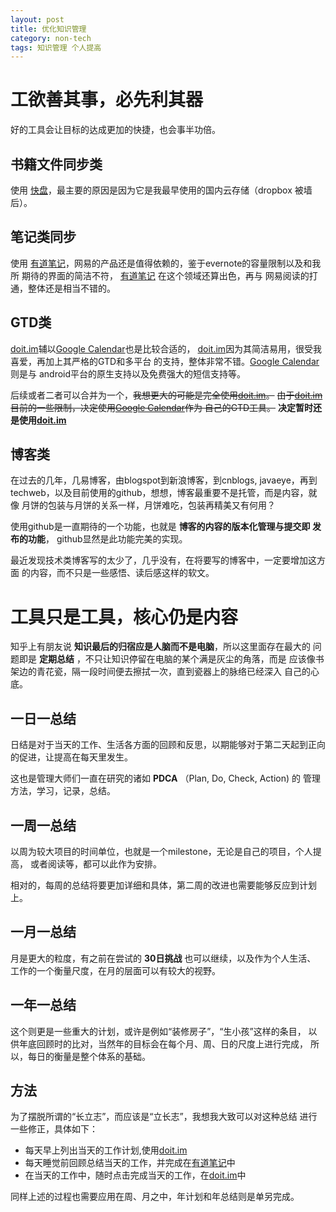 ```yaml
---
layout: post
title: 优化知识管理
category: non-tech
tags: 知识管理 个人提高
---
```



# 工欲善其事，必先利其器

好的工具会让目标的达成更加的快捷，也会事半功倍。


## 书籍文件同步类

使用 [快盘][kuaipan]，最主要的原因是因为它是我最早使用的国内云存储（dropbox
被墙后）。

## 笔记类同步

使用 [有道笔记][youdaobiji]，网易的产品还是值得依赖的，鉴于evernote的容量限制以及和我所
期待的界面的简洁不符， [有道笔记][youdaobiji] 在这个领域还算出色，再与
网易阅读的打通，整体还是相当不错的。

## GTD类

[doit.im][doit]辅以[Google Calendar][google calendar]也是比较合适的，
[doit.im][doit]因为其简洁易用，很受我喜爱，再加上其严格的GTD和多平台
的支持，整体非常不错。[Google Calendar][google calendar]则是与
android平台的原生支持以及免费强大的短信支持等。

后续或者二者可以合并为一个，<strike>我想更大的可能是完全使用[doit.im][doit]。</strike>
<strike>由于[doit.im][doit]目前的一些限制，决定使用[Google Calendar][google calendar]作为
自己的GTD工具。</strike> **决定暂时还是使用[doit.im][doit]**

## 博客类

在过去的几年，几易博客，由blogspot到新浪博客，到cnblogs, javaeye，再到
techweb，以及目前使用的github，想想，博客最重要不是托管，而是内容，就像
月饼的包装与月饼的关系一样，月饼难吃，包装再精美又有何用？

使用github是一直期待的一个功能，也就是 **博客的内容的版本化管理与提交即
发布的功能**， github显然是此功能完美的实现。

最近发现技术类博客写的太少了，几乎没有，在将要写的博客中，一定要增加这方面
的内容，而不只是一些感悟、读后感这样的软文。

# 工具只是工具，核心仍是内容

知乎上有朋友说 **知识最后的归宿应是人脑而不是电脑**，所以这里面存在最大的
问题即是 **定期总结** ，不只让知识停留在电脑的某个满是灰尘的角落，而是
应该像书架边的青花瓷，隔一段时间便去擦拭一次，直到瓷器上的脉络已经深入
自己的心底。

## 一日一总结

日结是对于当天的工作、生活各方面的回顾和反思，以期能够对于第二天起到正向
的促进，让提高在每天里发生。

这也是管理大师们一直在研究的诸如 **PDCA** （Plan, Do, Check, Action) 的
管理方法，学习，记录，总结。


## 一周一总结

以周为较大项目的时间单位，也就是一个milestone，无论是自己的项目，个人提高，
或者阅读等，都可以此作为安排。

相对的，每周的总结将要更加详细和具体，第二周的改进也需要能够反应到计划上。

## 一月一总结

月是更大的粒度，有之前在尝试的 **30日挑战** 也可以继续，以及作为个人生活、
工作的一个衡量尺度，在月的层面可以有较大的视野。

## 一年一总结

这个则更是一些重大的计划，或许是例如“装修房子”，“生小孩”这样的条目，
以供年底回顾时的比对，当然年的目标会在每个月、周、日的尺度上进行完成，
所以，每日的衡量是整个体系的基础。

## 方法

为了摆脱所谓的“长立志”，而应该是“立长志”，我想我大致可以对这种总结
进行一些修正，具体如下：

* 每天早上列出当天的工作计划,使用[doit.im][doit]
* 每天睡觉前回顾总结当天的工作，并完成在[有道笔记][youdaobiji]中
* 在当天的工作中，随时点击完成当天的工作，在[doit.im][doit]中

同样上述的过程也需要应用在周、月之中，年计划和年总结则是单另完成。

[doit]: http://doit.im "Do it"
[youdaobiji]: http://note.yodao.com "有道笔记"
[kuaipan]: http://www.kuaipan.cn "快盘"
[google calendar]: http://www.google.com/calendar/ "Google Calendar"
